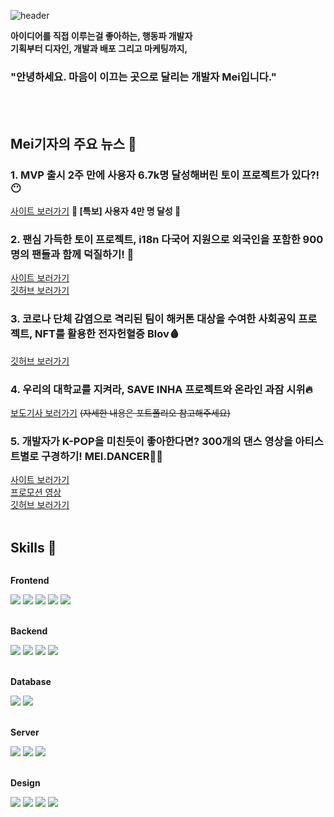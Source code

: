 ![header](https://capsule-render.vercel.app/api?type=wave&color=gradient&height=300&section=header&text=Today%20is%20Mei-day&fontSize=70)

<strong>아이디어를 직접 이루는걸 좋아하는, 행동파 개발자</strong><br />
<strong>기획부터 디자인, 개발과 배포 그리고 마케팅까지,</strong>
### "안녕하세요. 마음이 이끄는 곳으로 달리는 개발자 Mei입니다."

<br />
<br />

## Mei기자의 주요 뉴스 📸
### 1. MVP 출시 2주 만에 사용자 6.7k명 달성해버린 토이 프로젝트가 있다?! :no_mouth: 
<a href="https://www.saengcaday.com/" target="_blank">사이트 보러가기</a>
<strong>🎊 [특보] 사용자 4만 명 달성 🎊</strong>

### 2. 팬심 가득한 토이 프로젝트, <strong>i18n 다국어 지원</strong>으로 외국인을 포함한 900명의 팬들과 함께 덕질하기! 💎
<a href="https://saytheunit.com/" target="_blank">사이트 보러가기</a>
<br />
<a href="https://github.com/hyunjoebrother/saytheunit-project" target="_blank">깃허브 보러가기</a>

### 3. 코로나 단체 감염으로 격리된 팀이 해커톤 대상을 수여한 사회공익 프로젝트, <strong>NFT를 활용한 전자헌혈증 Blov🩸</strong>
<a href="https://github.com/blov-hackathon/blov-frontend" target="_blank">깃허브 보러가기</a>

### 4. 우리의 대학교를 지켜라, <strong>SAVE INHA 프로젝트와 온라인 과잠 시위🔥</strong>
<a href="https://www.asiae.co.kr/article/2021082316384921559" target="_blank">보도기사 보러가기</a>
<del>(자세한 내용은 포트폴리오 참고해주세요)</del>

### 5. 개발자가 K-POP을 미친듯이 좋아한다면? 300개의 댄스 영상을 아티스트별로 구경하기! <strong>MEI.DANCER</strong>💃🏻
<a href="https://mei.dance/" target="_blank">사이트 보러가기</a>
<br />
<a href="https://www.instagram.com/p/C45QLdvJTIz/" target="_blank">프로모션 영상</a>
<br />
<a href="https://github.com/hyunjoebrother/mei-dance-project" target="_blank">깃허브 보러가기</a>
<br />
<br />


## Skills 🦾
<div style="display:flex; flex-direction:column; align-items:flex-start;">
  <!-- Front-end -->
    <p><strong>Frontend</strong></p>
    <div>
        <img src="https://img.shields.io/badge/javascript-F7DF1E?style=for-the-badge&logo=javascript&logoColor=black"> 
        <img src="https://img.shields.io/badge/tailwindcss-06B6D4?style=for-the-badge&logo=tailwindcss&logoColor=white"> 
        <img src="https://img.shields.io/badge/react-61DAFB?style=for-the-badge&logo=react&logoColor=white"> 
        <img src="https://img.shields.io/badge/next.js-000000?style=for-the-badge&logo=next.js&logoColor=white"> 
        <img src="https://img.shields.io/badge/svelte-FF3E00?style=for-the-badge&logo=svelte&logoColor=white"> 
    </div>
  <br />
    <!-- Back-end -->
    <p><strong>Backend</strong></p>
    <div>
        <img src="https://img.shields.io/badge/node.js-339933?style=for-the-badge&logo=node.js&logoColor=white"> 
        <img src="https://img.shields.io/badge/express-000000?style=for-the-badge&logo=express&logoColor=white"> 
        <img src="https://img.shields.io/badge/python-3776AB?style=for-the-badge&logo=python&logoColor=white"> 
        <img src="https://img.shields.io/badge/django-092E20?style=for-the-badge&logo=django&logoColor=white"> 
    </div>
  <br />
    <!-- Database -->
    <p><strong>Database</strong></p>
    <div>
        <img src="https://img.shields.io/badge/mysql-4479A1?style=for-the-badge&logo=mysql&logoColor=white"> 
        <img src="https://img.shields.io/badge/AWS RDS-527FFF?style=for-the-badge&logo=amazon rds&logoColor=white">
    </div>
  <br />
    <!-- Server -->
    <p><strong>Server</strong></p>
    <div>
        <img src="https://img.shields.io/badge/linux-FCC624?style=for-the-badge&logo=linux&logoColor=black"> 
        <img src="https://img.shields.io/badge/Amazon AWS-232F3E?style=for-the-badge&logo=amazon aws&logoColor=white"> 
        <img src="https://img.shields.io/badge/AWS EC2-FF9900?style=for-the-badge&logo=amazon ec2&logoColor=white"> 
    </div>
  <br />
   <!-- Design -->
    <p><strong>Design</strong></p>
    <div>
        <img src="https://img.shields.io/badge/Adobe XD-FF61F6?style=for-the-badge&logo=adobe xd&logoColor=black"> 
        <img src="https://img.shields.io/badge/Figma-F24E1E?style=for-the-badge&logo=figma&logoColor=black"> 
        <img src="https://img.shields.io/badge/Adobe Photoshop-31A8FF?style=for-the-badge&logo=adobe photoshop&logoColor=black"> 
        <img src="https://img.shields.io/badge/Adobe After Effects-9999FF?style=for-the-badge&logo=adobe after effects&logoColor=black"> 
    </div>
  <br />
   
   
</div>
